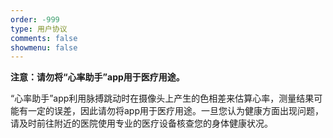 ```yaml
---
order: -999
type: 用户协议
comments: false
showmenu: false
---
```


**注意：请勿将“心率助手”app用于医疗用途。**

“心率助手”app利用脉搏跳动时在摄像头上产生的色相差来估算心率，测量结果可能有一定的误差，因此请勿将app用于医疗用途。一旦您认为健康方面出现问题，请及时前往附近的医院使用专业的医疗设备核查您的身体健康状况。
